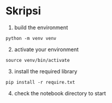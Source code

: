 # Skripsi


1. build the environment

```
python -m venv venv
```


2. activate your environment
```
source venv/bin/activate
```

3. install the required library
```
pip install -r require.txt
```

4. check the notebook directory to start

